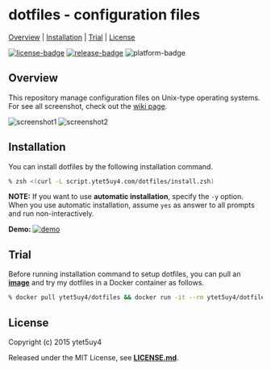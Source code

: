 # dotfiles - configuration files

[Overview](#overview) |
[Installation](#installation) |
[Trial](#trial) |
[License](#license)

[![license-badge]][license-link]
[![release-badge]][release-link]
![platform-badge]

## Overview

This repository manage configuration files on Unix-type operating systems.
For see all screenshot, check out the [wiki page][wiki-page-link].

![screenshot1]
![screenshot2]

## Installation

You can install dotfiles by the following installation command.

```zsh
% zsh <(curl -L script.ytet5uy4.com/dotfiles/install.zsh)
```

**NOTE:** If you want to use **automatic installation**,
specify the `-y` option. When you use automatic installation,
assume `yes` as answer to all prompts and run non-interactively.

**Demo:**
[![demo]][demo-link]

## Trial

Before running installation command to setup dotfiles, you can pull
an **[image][docker-image-link]** and try my dotfiles in a Docker container
as follows.

```zsh
% docker pull ytet5uy4/dotfiles && docker run -it --rm ytet5uy4/dotfiles
```

## License

Copyright (c) 2015 ytet5uy4

Released under the MIT License, see **[LICENSE.md][license-link]**.

[screenshot1]: https://raw.githubusercontent.com/wiki/ytet5uy4/dotfiles/img/tmux.png
[screenshot2]: https://raw.githubusercontent.com/wiki/ytet5uy4/dotfiles/img/xmonad.png
[demo]: https://raw.githubusercontent.com/wiki/ytet5uy4/dotfiles/img/demo.png
[release-badge]: https://img.shields.io/github/release/ytet5uy4/dotfiles.svg?style=flat-square
[license-badge]: https://img.shields.io/github/license/ytet5uy4/dotfiles.svg?style=flat-square
[platform-badge]: https://img.shields.io/badge/platform-GNU%2FLinux-lightgrey.svg?style=flat-square

[release-link]: //github.com/ytet5uy4/dotfiles/releases/latest
[license-link]: LICENSE.md
[demo-link]: //asciinema.org/a/asz75pk2aqxwy5ttp1zvyxnxx
[wiki-page-link]: //github.com/ytet5uy4/dotfiles/wiki
[docker-image-link]: //hub.docker.com/r/ytet5uy4/dotfiles
